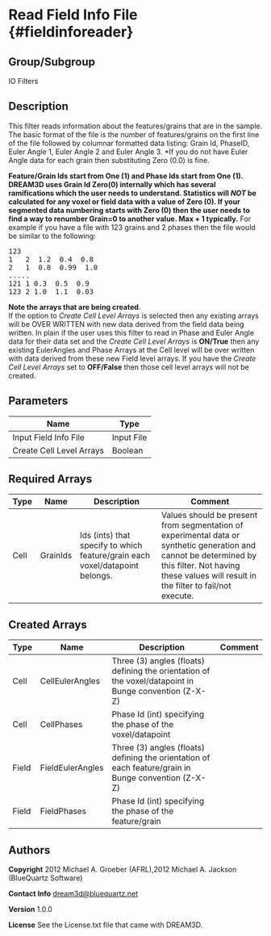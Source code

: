 Read Field Info File {#fieldinforeader}
======
## Group/Subgroup ##
IO Filters

## Description ##
This filter reads information about the features/grains that are in the sample. The
 basic format of the file is the number of features/grains on the first line of the file followed by
 columnar formatted data listing: Grain Id, PhaseID, Euler Angle 1, Euler Angle 2 and Euler Angle 3.
 *If you do not have Euler Angle data for each grain then substituting Zero (0.0) is fine.<br/>

__Feature/Grain Ids start from One (1) and Phase Ids start from One (1).
DREAM3D uses Grain Id Zero(0) internally which has several ramifications which the user needs to understand. Statistics
will _NOT_ be calculated for any voxel or field data with a value of Zero (0). If your segmented data numbering
starts with Zero (0) then the user needs to find a way to renumber Grain=0 to another value. Max + 1 typically.__
For example if you have a file with 123 grains and 2 phases then the file would be similar to the following: 
<pre>
123
1   2  1.2  0.4  0.8
2   1  0.8  0.99  1.0
.....
121 1 0.3  0.5  0.9
123 2 1.0  1.1  0.03
</pre>
__Note the arrays that are being created__. <br>
If the option to _Create Cell Level Arrays_ is selected then any existing
 arrays will be OVER WRITTEN with new data derived from the field data being written. In plain if the user uses this filter
 to read in Phase and Euler Angle data for their data set and the _Create Cell Level Arrays_ is __ON/True__ then
 any existing EulerAngles and Phase Arrays at the Cell level will be over written with data derived from these new Field
 level arrays. If you have the _Create Cell Level Arrays_ set to __OFF/False__ then those cell level arrays will
 not be created.


## Parameters ## 

| Name | Type |
|------|------|
| Input Field Info File | Input File |
| Create Cell Level Arrays | Boolean |

## Required Arrays ##

| Type | Name | Description | Comment |
|------|------|-------------|---------|
| Cell | GrainIds | Ids (ints) that specify to which feature/grain each voxel/datapoint belongs. | Values should be present from segmentation of experimental data or synthetic generation and cannot be determined by this filter. Not having these values will result in the filter to fail/not execute. |

## Created Arrays ##

| Type | Name | Description | Comment |
|------|------|-------------|---------|
| Cell | CellEulerAngles | Three (3) angles (floats) defining the orientation of the voxel/datapoint in Bunge convention (Z-X-Z) |  |
| Cell | CellPhases | Phase Id (int) specifying the phase of the voxel/datapoint |  |
| Field | FieldEulerAngles | Three (3) angles (floats) defining the orientation of each feature/grain in Bunge convention (Z-X-Z) |  |
| Field | FieldPhases | Phase Id (int) specifying the phase of the feature/grain |  |

## Authors ##

**Copyright** 2012 Michael A. Groeber (AFRL),2012 Michael A. Jackson (BlueQuartz Software)

**Contact Info** dream3d@bluequartz.net

**Version** 1.0.0

**License**  See the License.txt file that came with DREAM3D.



